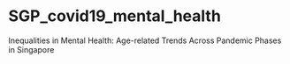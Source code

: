 # SGP_covid19_mental_health
Inequalities in Mental Health: Age-related Trends Across Pandemic Phases in Singapore
